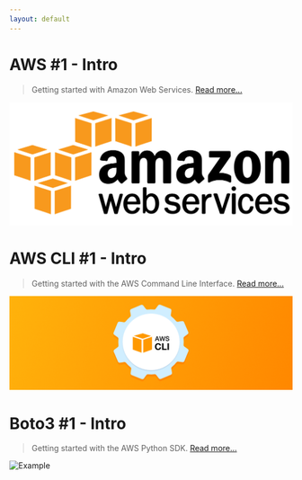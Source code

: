 ```yaml
---
layout: default
---
```


# AWS #1 - Intro
> Getting started with Amazon Web Services. [Read more...](./aws-101/intro-1)

![Example](./images/aws-logo.png)

# AWS CLI #1 - Intro
> Getting started with the AWS Command Line Interface. [Read more...](./cli/cli-1)

![Example](./images/cli.png)

# Boto3 #1 - Intro
> Getting started with the AWS Python SDK. [Read more...](./boto3/boto3-1)

![Example](./images/boto3.png)

